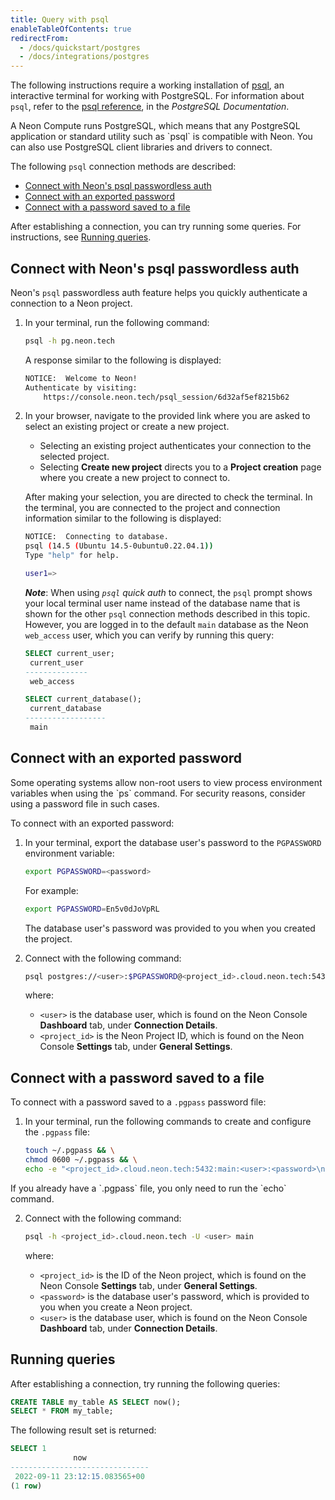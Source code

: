 ```yaml
---
title: Query with psql
enableTableOfContents: true
redirectFrom:
  - /docs/quickstart/postgres
  - /docs/integrations/postgres
---
```


The following instructions require a working installation of [psql](https://www.postgresql.org/download/), an interactive terminal for working with PostgreSQL. For information about `psql`, refer to the [psql reference](https://www.postgresql.org/docs/14/app-psql.html), in the _PostgreSQL Documentation_.

<Admonition type="note">
A Neon Compute runs PostgreSQL, which means that any PostgreSQL application or standard utility such as `psql` is compatible with Neon. You can also use PostgreSQL client libraries and drivers to connect.
</Admonition>

The following `psql` connection methods are described:

- [Connect with Neon's psql passwordless auth](#connect-with-neons-psql-passwordless-auth)
- [Connect with an exported password](#connect-with-an-exported-password)
- [Connect with a password saved to a file](#connect-with-a-password-saved-to-a-file)

After establishing a connection, you can try running some queries. For instructions, see [Running queries](#running-queries).

## Connect with Neon's psql passwordless auth

Neon's `psql` passwordless auth feature helps you quickly authenticate a connection to a Neon project.

1. In your terminal, run the following command:

   ```bash
   psql -h pg.neon.tech
   ```

   A response similar to the following is displayed:

   ```bash
   NOTICE:  Welcome to Neon!
   Authenticate by visiting:
       https://console.neon.tech/psql_session/6d32af5ef8215b62
   ```

2. In your browser, navigate to the provided link where you are asked to select an existing project or create a new project.

   - Selecting an existing project authenticates your connection to the selected project.
   - Selecting **Create new project** directs you to a **Project creation** page where you create a new project to connect to.

   After making your selection, you are directed to check the terminal. In the terminal, you are connected to the project and connection information similar to the following is displayed:

   ```bash
   NOTICE:  Connecting to database.
   psql (14.5 (Ubuntu 14.5-0ubuntu0.22.04.1))
   Type "help" for help.

   user1=>
   ```

   **_Note_**: When using _`psql` quick auth_ to connect, the `psql` prompt shows your local terminal user name instead of the database name that is shown for the other `psql` connection methods described in this topic. However, you are logged in to the default `main` database as the Neon `web_access` user, which you can verify by running this query:

   ```sql
   SELECT current_user;
    current_user
   --------------
    web_access

   SELECT current_database();
    current_database
   ------------------
    main
   ```

## Connect with an exported password

<Admonition type="warning">
Some operating systems allow non-root users to view process environment variables when using the `ps` command. For security reasons, consider using a password file in such cases.
</Admonition>

To connect with an exported password:

1. In your terminal, export the database user's password to the `PGPASSWORD` environment variable:

   ```bash
   export PGPASSWORD=<password>
   ```

   For example:

   ```bash
   export PGPASSWORD=En5v0dJoVpRL
   ```

   The database user's password was provided to you when you created the project.

2. Connect with the following command:

   ```bash
   psql postgres://<user>:$PGPASSWORD@<project_id>.cloud.neon.tech:5432/main
   ```

   where:

   - `<user>` is the database user, which is found on the Neon Console **Dashboard** tab, under **Connection Details**.
   - `<project_id>` is the Neon Project ID, which is found on the Neon Console **Settings** tab, under **General Settings**.

## Connect with a password saved to a file

To connect with a password saved to a `.pgpass` password file:

1. In your terminal, run the following commands to create and configure the `.pgpass` file:

   ```bash
   touch ~/.pgpass && \
   chmod 0600 ~/.pgpass && \
   echo -e "<project_id>.cloud.neon.tech:5432:main:<user>:<password>\n$(cat ~/.pgpass)" > ~/.pgpass
   ```

  <Admonition type="tip">
  If you already have a `.pgpass` file, you only need to run the `echo` command.
  </Admonition>

2. Connect with the following command:

   ```bash
   psql -h <project_id>.cloud.neon.tech -U <user> main
   ```

   where:

   - `<project_id>` is the ID of the Neon project, which is found on the Neon Console **Settings** tab, under **General Settings**.
   - `<password>` is the database user's password, which is provided to you when you create a Neon project.
   - `<user>` is the database user, which is found on the Neon Console **Dashboard** tab, under **Connection Details**.

## Running queries

After establishing a connection, try running the following queries:

```sql
CREATE TABLE my_table AS SELECT now();
SELECT * FROM my_table;
```

The following result set is returned:

```sql
SELECT 1
              now
-------------------------------
 2022-09-11 23:12:15.083565+00
(1 row)
```
